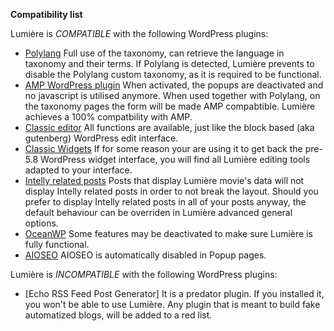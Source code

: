 **Compatibility list**

Lumière is *COMPATIBLE* with the following WordPress plugins:
* [Polylang](https://wordpress.org/plugins/polylang/ "Polylang WordPress plugin") Full use of the taxonomy, can retrieve the language in taxonomy and their terms. If Polylang is detected, Lumière prevents to disable the Polylang custom taxonomy, as it is required to be functional.
* [AMP WordPress plugin](https://wordpress.org/plugins/amp/ "AMP WordPress plugin") When activated, the popups are deactivated and no javascript is utilised anymore. When used together with Polylang, on the taxonomy pages the form will be made AMP compabtible. Lumière achieves a 100% compatbility with AMP.
* [Classic editor](https://wordpress.org/plugins/classic-editor/ "Classic editor WordPress plugin") All functions are available, just like the block based (aka gutenberg) WordPress edit interface.
* [Classic Widgets](https://wordpress.org/plugins/classic-widgets/ "Classic widgets WordPress plugin") If for some reason your are using it to get back the pre-5.8 WordPress widget interface, you will find all Lumière editing tools adapted to your interface.
* [Intelly related posts](https://wordpress.org/plugins/intelly-related-posts/ "Intelly related posts WordPress plugin") Posts that display Lumière movie's data will not display Intelly related posts in order to not break the layout. Should you prefer to display Intelly related posts in all of your posts anyway, the default behaviour can be overriden in Lumière advanced general options.
* [OceanWP](https://wordpress.org/themes/oceanwp/ "OceanWP theme") Some features may be deactivated to make sure Lumière is fully functional.
* [AIOSEO](https://es.wordpress.org/plugins/all-in-one-seo-pack/ "All in One SEO Pack") AIOSEO is automatically disabled in Popup pages.

Lumière is *INCOMPATIBLE* with the following WordPress plugins:
* [Echo RSS Feed Post Generator] It is a predator plugin. If you installed it, you won't be able to use Lumière. Any plugin that is meant to build fake automatized blogs, will be added to a red list.
